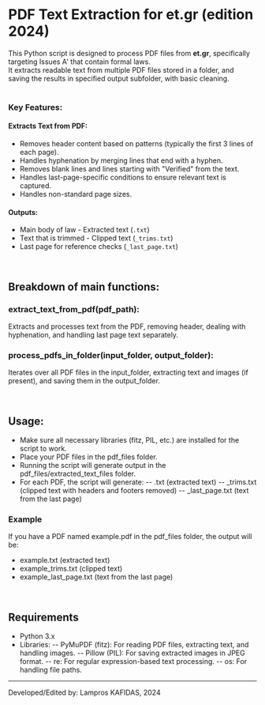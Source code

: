 # PDF Text Extraction for et.gr (edition 2024)
This Python script is designed to process PDF files from **et.gr**, specifically targeting Issues A' that contain formal laws. <br>
It extracts readable text from multiple PDF files stored in a folder, and saving the results in specified output subfolder, with basic cleaning. <br>
<br>

### Key Features:
#### Extracts Text from PDF:
- Removes header content based on patterns (typically the first 3 lines of each page).
- Handles hyphenation by merging lines that end with a hyphen.
- Removes blank lines and lines starting with "Verified" from the text.
- Handles last-page-specific conditions to ensure relevant text is captured.
- Handles non-standard page sizes.
#### Outputs:
- Main body of law - Extracted text (`.txt`)
- Text that is trimmed - Clipped text (`_trims.txt`)
- Last page for reference checks (`_last_page.txt`)

<br>

## Breakdown of main functions:
### extract_text_from_pdf(pdf_path):
Extracts and processes text from the PDF, removing header, dealing with hyphenation, and handling last page text separately.
### process_pdfs_in_folder(input_folder, output_folder):
Iterates over all PDF files in the input_folder, extracting text and images (if present), and saving them in the output_folder.

<br>

## Usage:
- Make sure all necessary libraries (fitz, PIL, etc.) are installed for the script to work.
- Place your PDF files in the pdf_files folder.
- Running the script will generate output in the pdf_files/extracted_text_files folder.
- For each PDF, the script will generate:
-- <filename>.txt (extracted text)
-- <filename>_trims.txt (clipped text with headers and footers removed)
-- <filename>_last_page.txt (text from the last page)
### Example
If you have a PDF named example.pdf in the pdf_files folder, the output will be:<br>
- example.txt (extracted text)
- example_trims.txt (clipped text)
- example_last_page.txt (text from the last page)

<br>

## Requirements
- Python 3.x
- Libraries:
-- PyMuPDF (fitz): For reading PDF files, extracting text, and handling images.
-- Pillow (PIL): For saving extracted images in JPEG format.
-- re: For regular expression-based text processing.
-- os: For handling file paths.

<hr>

Developed/Edited by: Lampros KAFIDAS, 2024
